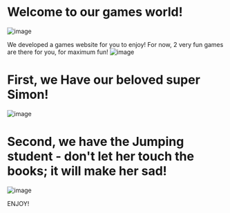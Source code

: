 # **Welcome to our games world!**
![image](https://github.com/user-attachments/assets/df4f7a77-597b-4506-9b1a-4a61d761510c)

We developed a games website for you to enjoy!
For now, 2 very fun games are there for you, for maximum fun!
![image](https://github.com/user-attachments/assets/ff2c3661-a31b-44f0-9323-1f7b50f19016)

# First, we Have our beloved super Simon!
![image](https://github.com/user-attachments/assets/41ecf659-dedc-4e87-bac3-ebe87076d159)

# Second, we have the Jumping student - don't let her touch the books; it will make her sad!
![image](https://github.com/user-attachments/assets/42c195d1-e4c0-4539-a7d0-e8c4d6dbfe71)

ENJOY!
